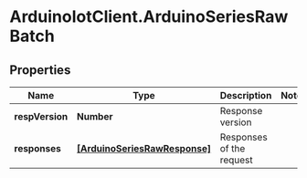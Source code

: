 # ArduinoIotClient.ArduinoSeriesRawBatch

## Properties

Name | Type | Description | Notes
------------ | ------------- | ------------- | -------------
**respVersion** | **Number** | Response version | 
**responses** | [**[ArduinoSeriesRawResponse]**](ArduinoSeriesRawResponse.md) | Responses of the request | 


